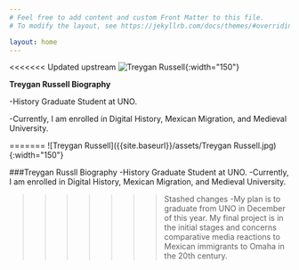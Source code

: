 ```yaml
---
# Feel free to add content and custom Front Matter to this file.
# To modify the layout, see https://jekyllrb.com/docs/themes/#overriding-theme-defaults

layout: home
---
```

<<<<<<< Updated upstream
![Treygan Russell]({{site.baseurl}}/assets/TreyganRussell.jpg){:width="150"}

**Treygan Russell Biography**


-History Graduate Student at UNO.


-Currently, I am enrolled in Digital History, Mexican Migration, and Medieval University. 


=======
![Treygan Russell]({{site.baseurl}}/assets/Treygan Russell.jpg){:width="150"}

###Treygan Russll Biography
-History Graduate Student at UNO.
-Currently, I am enrolled in Digital History, Mexican Migration, and Medieval University. 
>>>>>>> Stashed changes
-My plan is to graduate from UNO in December of this year. My final project is in the initial stages and concerns comparative media reactions to Mexican immigrants to Omaha in the 20th century. 
